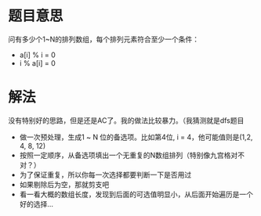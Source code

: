 # 题目意思
问有多少个1~N的排列数组，每个排列元素符合至少一个条件：
* a[i] % i = 0
* i % a[i] = 0


# 解法
没有特别好的思路，但是还是AC了。我的做法比较暴力。（我猜测就是dfs题目

* 做一次预处理，生成1 ~ N 位的备选项。比如第4位, i = 4，他可能值则是(1,2, 4, 8, 12)
* 按照一定顺序，从备选项填出一个无重复的N数组排列（特别像九宫格对不对？）
* 为了保证重复，所以你每一次选择都要判断一下是否用过
* 如果剔除后为空，那就剪支吧
* 看一看大概的数组长度，发现到后面的可选值明显小，从后面开始遍历是一个好的选择...

